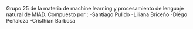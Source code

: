 Grupo 25 de la materia de machine learning y procesamiento de lenguaje natural de MIAD.
Compuesto por :
  -Santiago Pulido
  -Liliana Briceño
  -Diego Peñaloza
  -Cristhian Barbosa

